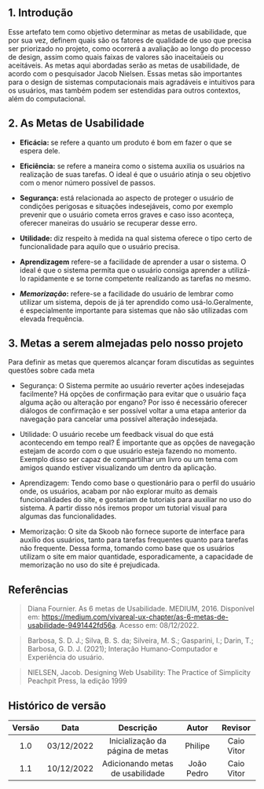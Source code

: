 ## 1. Introdução
Esse artefato tem como objetivo determinar as metas de usabilidade, que por sua vez, definem quais são os fatores de qualidade de uso que precisa ser priorizado no projeto, como ocorrerá a avaliação ao longo do processo de design, assim como quais faixas de valores são inaceitaǘeis ou aceitáveis. As metas aqui abordadas serão as metas de usabilidade, de acordo com o pesquisador Jacob Nielsen. Essas metas são importantes para o design de sistemas computacionais mais agradáveis e intuitivos para os usuários, mas também podem ser estendidas para outros contextos, além do computacional.


## 2. As Metas de Usabilidade 


- <b>Eficácia: </b> se refere a quanto um produto é bom em fazer o que se espera dele.

- <b>Eficiência:</b> se refere a maneira como o sistema auxilia os usuários na realização de suas tarefas. O ideal é que o usuário atinja o seu objetivo com o menor número possível de passos.

- <b>Segurança: </b>  está relacionada ao aspecto de proteger o usuário de condições perigosas e situações indesejáveis, como por exemplo prevenir que o usuário cometa erros graves e  caso isso aconteça, oferecer maneiras do usuário se recuperar desse erro.

- <b> Utilidade: </b> diz respeito à medida na qual sistema oferece o tipo certo de funcionalidade para aquilo que o usuário precisa.

- <b>Aprendizagem</b> refere-se a facilidade de aprender a usar o sistema. O ideal é que o sistema permita que o usuário consiga aprender a utilizá-lo rapidamente e se torne competente realizando as tarefas no mesmo.

- <b><i>Memorização</i>:</b> refere-se a facilidade do usuário de lembrar como utilizar um sistema, depois de já ter aprendido como usá-lo.Geralmente, é especialmente importante para sistemas que não são utilizadas com elevada frequência.


## 3. Metas a serem almejadas pelo nosso projeto
Para definir as metas que queremos alcançar foram discutidas as seguintes questões sobre cada meta

* Segurança: O Sistema permite ao usuário reverter ações indesejadas facilmente? Há opções de confirmação para evitar que o usuário faça alguma ação ou alteração por engano? Por isso é necessário oferecer diálogos de confirmação e ser possível voltar a uma etapa anterior da navegação para cancelar uma possível alteração indesejada.

* Utilidade: O usuário recebe um feedback visual do que está acontecendo em tempo real? É importante que as opções de navegação estejam de acordo com o que usuário esteja fazendo no momento. Exemplo disso ser capaz de compartilhar um livro ou um tema com amigos quando estiver visualizando um dentro da aplicação.

* Aprendizagem: Tendo como base o questionário para o perfil do usuário onde, os usuários, acabam por não explorar muito as demais funcionalidades do site, e gostariam de tutoriais para auxiliar no uso do sistema. A partir disso nós iremos propor um tutorial visual para algumas das funcionalidades.

* Memorização: O site da Skoob não fornece suporte de interface para auxílio dos usuários, tanto para tarefas frequentes quanto para tarefas não frequente. Dessa forma, tomando como base que os usuários utilizam o site em maior quantidade, esporadicamente, a capacidade de memorização no uso do site é prejudicada.
    



## Referências
> Diana Fournier. As 6 metas de Usabilidade. MEDIUM, 2016. Disponível em: https://medium.com/vivareal-ux-chapter/as-6-metas-de-usabilidade-9491442fd56a. Acesso em: 08/12/2022.

> Barbosa, S. D. J.; Silva, B. S. da; Silveira, M. S.; Gasparini, I.; Darin, T.; Barbosa, G. D. J. (2021); Interação Humano-Computador e Experiência do usuário.

> NIELSEN, Jacob. Designing Web Usability: The Practice of Simplicity Peachpit Press, la edição 1999

## Histórico de versão
| Versão | Data | Descrição | Autor | Revisor |
| :----: | :--: | :-------: | :---: | :-----: |
| 1.0 | 03/12/2022 | Inicialização da página de metas | Philipe | Caio Vitor |
| 1.1 | 10/12/2022 | Adicionando metas de usabilidade | João Pedro | Caio Vitor |

